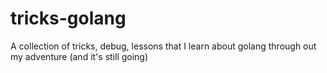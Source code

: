 # tricks-golang
A collection of tricks, debug, lessons that I learn about golang through out my adventure (and it's still going)
